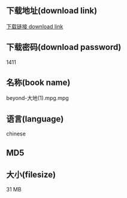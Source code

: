 ## 下载地址(download link)
[下载链接 download link](https://tutu365.netlify.app/?s=beyond-%E5%A4%A7%E5%9C%B0%281%29.mpg)

## 下载密码(download password)
1411

## 名称(book name)
beyond-大地(1).mpg.mpg

## 语言(language)
chinese

## MD5


## 大小(filesize)
31 MB
